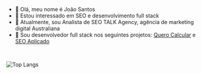 - 👋 Olá, meu nome é João Santos
- 👀 Estou interessado em SEO e desenvolvimento full stack
- 🌱 Atualmente, sou Analista de SEO TALK Agency, agência de marketing digital Australiana
- 💞️ Sou desenvolvedor full stack nos seguintes projetos: <a href="https://querocalcular.com.br/" target="_blank" target="noopener noreferrer">Quero Calcular</a> e <a href="https://seoaplicado.com.br/" target="_blank" target="noopener noreferrer">SEO Aplicado</a>

<br/>

![Top Langs](https://github-readme-stats.vercel.app/api/top-langs/?username=joaosantos-dev)
